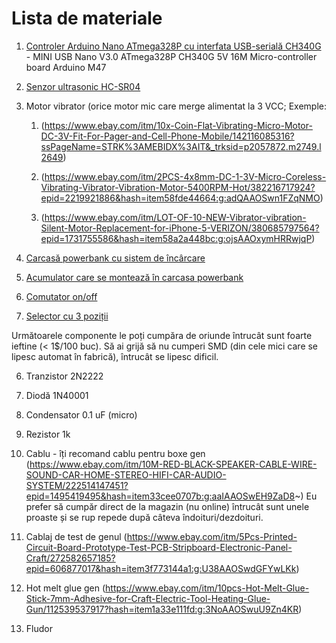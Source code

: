 # Lista de materiale

1. [Controler Arduino Nano ATmega328P cu interfata USB-serială CH340G](https://www.ebay.com/itm/MINI-USB-Nano-V3-0-ATmega328P-CH340G-5V-16M-Micro-controller-board-Arduino-M47/291548871778?ssPageName=STRK%3AMEBIDX%3AIT&_trksid=p2057872.m2749.l2649) - MINI USB Nano V3.0 ATmega328P CH340G 5V 16M Micro-controller board Arduino M47

2. [Senzor ultrasonic HC-SR04](https://www.ebay.com/itm/1-2-5-10PCS-Ultrasonic-Module-HC-SR04-Distance-Transducer-Sensor-for-Arduino/112546863866?ssPageName=STRK%3AMEBIDX%3AIT&var=412941347380&_trksid=p2057872.m2749.l2649)

3. Motor vibrator (orice motor mic care merge alimentat la 3 VCC; Exemple:
   1. (https://www.ebay.com/itm/10x-Coin-Flat-Vibrating-Micro-Motor-DC-3V-Fit-For-Pager-and-Cell-Phone-Mobile/142116085316?ssPageName=STRK%3AMEBIDX%3AIT&_trksid=p2057872.m2749.l2649)

   2. (https://www.ebay.com/itm/2PCS-4x8mm-DC-1-3V-Micro-Coreless-Vibrating-Vibrator-Vibration-Motor-5400RPM-Hot/382216717924?epid=2219921886&hash=item58fde44664:g:adQAAOSwn1FZqNMO)

   3. (https://www.ebay.com/itm/LOT-OF-10-NEW-Vibrator-vibration-Silent-Motor-Replacement-for-iPhone-5-VERIZON/380685797564?epid=1731755586&hash=item58a2a448bc:g:ojsAAOxymHRRwjqP)

4. [Carcasă powerbank cu sistem de încârcare](https://www.ebay.com/itm/2600mAh-Box-Case-Kit-Bank-Power-18650-Battery-HOT-DIY-Charger-USB-For-All-Phone/332198327461?ssPageName=STRK%3AMEBIDX%3AIT&var=541225900261&_trksid=p2057872.m2749.l2649)

5. [Acumulator care se montează în carcasa powerbank](https://www.ebay.com/itm/10x-PKCELL-18650-Li-ion-Rechargeable-Battery-Bater%C3%ADa-Pila-3-7V-2200mAh-Flat-Top/131942744626?ssPageName=STRK%3AMEBIDX%3AIT&_trksid=p2057872.m2749.l2649)

6. [Comutator on/off](https://www.ebay.com/itm/10x-Red-Button-ON-OFF-SPST-2-Pin-Snap-In-Boat-Rocker-Switch-12A-125V-6A-250V-AC/310568187206?hash=item484f4e7546:g:nx8AAOSwvTBZuWxZ)

7. [Selector cu 3 poziții](https://www.ebay.com/itm/10-Pcs-6-Pins-2-Positions-DPDT-On-On-Mini-Slide-Switch-S6T6-K7L9/322869731297?epid=1569373440&hash=item4b2c891fe1:g:ThAAAOSwlaRaAjbD)

Următoarele componente le poți cumpăra de oriunde întrucât sunt foarte ieftine (< 1$/100 buc). Să ai grijă să nu cumperi SMD (din cele mici care se lipesc automat în fabrică), întrucât se lipesc dificil.

6. Tranzistor 2N2222 

7. Diodă 1N40001 

8. Condensator 0.1 uF (micro)

9. Rezistor 1k


10. Cablu - îți recomand cablu pentru boxe gen (https://www.ebay.com/itm/10M-RED-BLACK-SPEAKER-CABLE-WIRE-SOUND-CAR-HOME-STEREO-HIFI-CAR-AUDIO-SYSTEM/222514147451?epid=1495419495&hash=item33cee0707b:g:aaIAAOSwEH9ZaD8~) Eu prefer să cumpăr direct de la magazin (nu online) întrucât sunt unele proaste și se rup repede după câteva îndoituri/dezdoituri.

11. Cablaj de test de genul (https://www.ebay.com/itm/5Pcs-Printed-Circuit-Board-Prototype-Test-PCB-Stripboard-Electronic-Panel-Craft/272582657185?epid=606877017&hash=item3f773144a1:g:U38AAOSwdGFYwLKk)

12. Hot melt glue gen (https://www.ebay.com/itm/10pcs-Hot-Melt-Glue-Stick-7mm-Adhesive-for-Craft-Electric-Tool-Heating-Glue-Gun/112539537917?hash=item1a33e111fd:g:3NoAAOSwuU9Zn4KR)

13. Fludor
